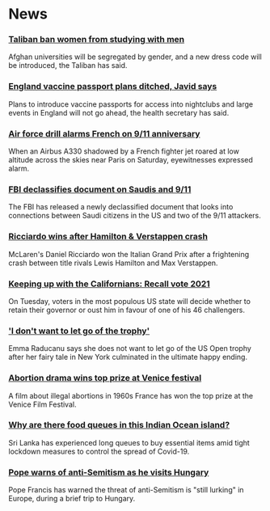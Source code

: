 # News
### [Taliban ban women from studying with men](https://www.bbc.com/news/world-asia-58537081)
Afghan universities will be segregated by gender, and a new dress code will be introduced, the Taliban has said.
### [England vaccine passport plans ditched, Javid says](https://www.bbc.com/news/uk-58535258)
Plans to introduce vaccine passports for access into nightclubs and large events in England will not go ahead, the health secretary has said.
### [Air force drill alarms French on 9/11 anniversary](https://www.bbc.com/news/world-europe-58536534)
When an Airbus A330 shadowed by a French fighter jet roared at low altitude across the skies near Paris on Saturday, eyewitnesses expressed alarm.
### [FBI declassifies document on Saudis and 9/11](https://www.bbc.com/news/world-us-canada-58533538)
The FBI has released a newly declassified document that looks into connections between Saudi citizens in the US and two of the 9/11 attackers.
### [Ricciardo wins after Hamilton & Verstappen crash](https://www.bbc.com/sport/formula1/58537637)
McLaren's Daniel Ricciardo won the Italian Grand Prix after a frightening crash between title rivals Lewis Hamilton and Max Verstappen. 
### [Keeping up with the Californians: Recall vote 2021](https://www.bbc.com/news/world-us-canada-58504324)
On Tuesday, voters in the most populous US state will decide whether to retain their governor or oust him in favour of one of his 46 challengers.
### ['I don't want to let go of the trophy'](https://www.bbc.com/sport/tennis/58533776)
Emma Raducanu says she does not want to let go of the US Open trophy after her fairy tale in New York culminated in the ultimate happy ending.
### [Abortion drama wins top prize at Venice festival](https://www.bbc.com/news/entertainment-arts-58533531)
A film about illegal abortions in 1960s France has won the top prize at the Venice Film Festival.
### [Why are there food queues in this Indian Ocean island?](https://www.bbc.com/news/world-asia-pacific-58485674)
Sri Lanka has experienced long queues to buy essential items amid tight lockdown measures to control the spread of Covid-19.
### [Pope warns of anti-Semitism as he visits Hungary](https://www.bbc.com/news/world-europe-58533533)
Pope Francis has warned the threat of anti-Semitism is "still lurking" in Europe, during a brief trip to Hungary.
